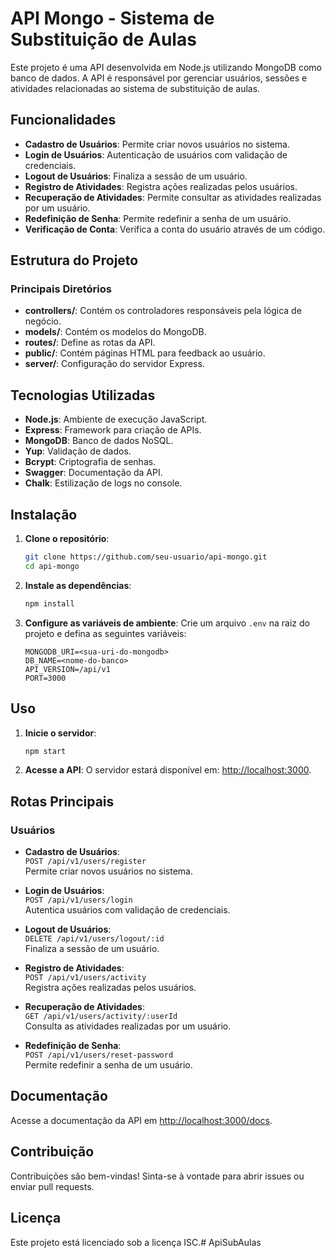 # API Mongo - Sistema de Substituição de Aulas

Este projeto é uma API desenvolvida em Node.js utilizando MongoDB como banco de dados. A API é responsável por gerenciar usuários, sessões e atividades relacionadas ao sistema de substituição de aulas.

## Funcionalidades

- **Cadastro de Usuários**: Permite criar novos usuários no sistema.
- **Login de Usuários**: Autenticação de usuários com validação de credenciais.
- **Logout de Usuários**: Finaliza a sessão de um usuário.
- **Registro de Atividades**: Registra ações realizadas pelos usuários.
- **Recuperação de Atividades**: Permite consultar as atividades realizadas por um usuário.
- **Redefinição de Senha**: Permite redefinir a senha de um usuário.
- **Verificação de Conta**: Verifica a conta do usuário através de um código.

## Estrutura do Projeto

### Principais Diretórios

- **controllers/**: Contém os controladores responsáveis pela lógica de negócio.
- **models/**: Contém os modelos do MongoDB.
- **routes/**: Define as rotas da API.
- **public/**: Contém páginas HTML para feedback ao usuário.
- **server/**: Configuração do servidor Express.

## Tecnologias Utilizadas

- **Node.js**: Ambiente de execução JavaScript.
- **Express**: Framework para criação de APIs.
- **MongoDB**: Banco de dados NoSQL.
- **Yup**: Validação de dados.
- **Bcrypt**: Criptografia de senhas.
- **Swagger**: Documentação da API.
- **Chalk**: Estilização de logs no console.

## Instalação

1. **Clone o repositório**:
   ```bash
   git clone https://github.com/seu-usuario/api-mongo.git
   cd api-mongo
   ```

2. **Instale as dependências**:
   ```bash
   npm install
   ```

3. **Configure as variáveis de ambiente**:
   Crie um arquivo `.env` na raiz do projeto e defina as seguintes variáveis:
   ```env
   MONGODB_URI=<sua-uri-do-mongodb>
   DB_NAME=<nome-do-banco>
   API_VERSION=/api/v1
   PORT=3000
   ```

## Uso

1. **Inicie o servidor**:
   ```bash
   npm start
   ```

2. **Acesse a API**:
   O servidor estará disponível em: [http://localhost:3000](http://localhost:3000).

## Rotas Principais

### Usuários
- **Cadastro de Usuários**:  
  `POST /api/v1/users/register`  
  Permite criar novos usuários no sistema.

- **Login de Usuários**:  
  `POST /api/v1/users/login`  
  Autentica usuários com validação de credenciais.

- **Logout de Usuários**:  
  `DELETE /api/v1/users/logout/:id`  
  Finaliza a sessão de um usuário.

- **Registro de Atividades**:  
  `POST /api/v1/users/activity`  
  Registra ações realizadas pelos usuários.

- **Recuperação de Atividades**:  
  `GET /api/v1/users/activity/:userId`  
  Consulta as atividades realizadas por um usuário.

- **Redefinição de Senha**:  
  `POST /api/v1/users/reset-password`  
  Permite redefinir a senha de um usuário.

## Documentação

Acesse a documentação da API em [http://localhost:3000/docs](http://localhost:3000/docs).

## Contribuição

Contribuições são bem-vindas! Sinta-se à vontade para abrir issues ou enviar pull requests.

## Licença

Este projeto está licenciado sob a licença ISC.#   A p i S u b A u l a s  
 